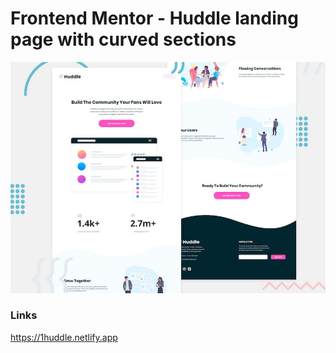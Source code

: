 # Frontend Mentor - Huddle landing page with curved sections

![Header/intro section for the Huddle landing page with curved sections](./images/desktop-preview.jpg)

### Links
<a href="https://1huddle.netlify.app" target="_blank">https://1huddle.netlify.app</a>


<!--- Live Site URL: [https://1huddle.netlify.app/](https://1huddle.netlify.app)-->
